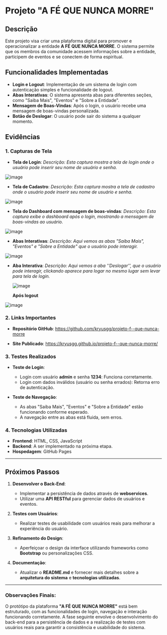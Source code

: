 # Projeto "A FÉ QUE NUNCA MORRE"

## Descrição
Este projeto visa criar uma plataforma digital para promover e operacionalizar a entidade **A FÉ QUE NUNCA MORRE**. 
O sistema permite que os membros da comunidade acessem informações sobre a entidade, participem de eventos e se conectem de forma espiritual.

## Funcionalidades Implementadas

- **Login e Logout**: Implementação de um sistema de login com autenticação simples e funcionalidade de logout.
- **Abas Interativas**: O sistema apresenta abas para diferentes seções, como "Saiba Mais", "Eventos" e "Sobre a Entidade".
- **Mensagem de Boas-Vindas**: Após o login, o usuário recebe uma mensagem de boas-vindas personalizada.
- **Botão de Deslogar**: O usuário pode sair do sistema a qualquer momento.

## Evidências

### 1. **Capturas de Tela**

- **Tela de Login**:
*Descrição: Esta captura mostra a tela de login onde o usuário pode inserir seu nome de usuário e senha.*

![image](https://github.com/user-attachments/assets/d7b2aee8-3b16-428c-9612-207ee08f6902)

  
- **Tela de Cadastro**:
*Descrição: Esta captura mostra a tela de cadastro onde o usuário pode inserir seu nome de usuário e senha.*

![image](https://github.com/user-attachments/assets/88cec6fe-66e5-4c5f-8413-09a2294aaac2)


- **Tela do Dashboard com mensagem de boas-vindas**:
  *Descrição: Esta captura exibe o dashboard após o login, mostrando a mensagem de boas-vindas ao usuário.*


![image](https://github.com/user-attachments/assets/7b7b648e-aba0-4e0d-8ccf-e410a47b1128)


- **Abas Interativas**:
  *Descrição: Aqui vemos as abas "Saiba Mais", "Eventos" e "Sobre a Entidade" que o usuário pode interagir.*

![image](https://github.com/user-attachments/assets/38eefc43-9123-4fea-9aa5-5d484c259d54)

- **Aba Interativa**: *Descrição: Aqui vemos a aba ''Deslogar'', que o usuário pode interagir, clickando aparece para logar no mesmo lugar sem levar para tela de login.*

  ![image](https://github.com/user-attachments/assets/e3894b33-6847-46f2-980e-d1ac8d9e58ad)
  
   **Após logout**

![image](https://github.com/user-attachments/assets/e8789bb8-fcf4-4ba3-b3a8-12f2a75532d4)

### 2. **Links Importantes**

- **Repositório GitHub**: https://github.com/kryusgg/projeto-f--que-nunca-morre


- **Site Publicado**: https://kryusgg.github.io/projeto-f--que-nunca-morre/


### 3. **Testes Realizados**

- **Teste de Login**:
  - Login com usuário **admin** e senha **1234**: Funciona corretamente.
  - Login com dados inválidos (usuário ou senha errados): Retorna erro de autenticação.

- **Teste de Navegação**:
  - As abas "Saiba Mais", "Eventos" e "Sobre a Entidade" estão funcionando conforme esperado.
  - A navegação entre as abas está fluida, sem erros.

### 4. **Tecnologias Utilizadas**
- **Frontend**: HTML, CSS, JavaScript
- **Backend**: A ser implementado na próxima etapa.
- **Hospedagem**: GitHub Pages

---

## Próximos Passos

1. **Desenvolver o Back-End**:
   - Implementar a persistência de dados através de **webservices**.
   - Utilizar uma **API RESTful** para gerenciar dados de usuários e eventos.

2. **Testes com Usuários**:
   - Realizar testes de usabilidade com usuários reais para melhorar a experiência do usuário.

3. **Refinamento do Design**:
   - Aperfeiçoar o design da interface utilizando frameworks como **Bootstrap** ou personalizações CSS.

4. **Documentação**:
   - Atualizar o **README.md** e fornecer mais detalhes sobre a **arquitetura do sistema** e **tecnologias utilizadas**.

---

### Observações Finais:

O protótipo da plataforma **"A FÉ QUE NUNCA MORRE"** está bem estruturado, com as funcionalidades de login, navegação e interação funcionando corretamente. 
A fase seguinte envolve o desenvolvimento do back-end para a persistência de dados e a realização de testes com usuários reais para garantir a consistência e usabilidade do sistema.

